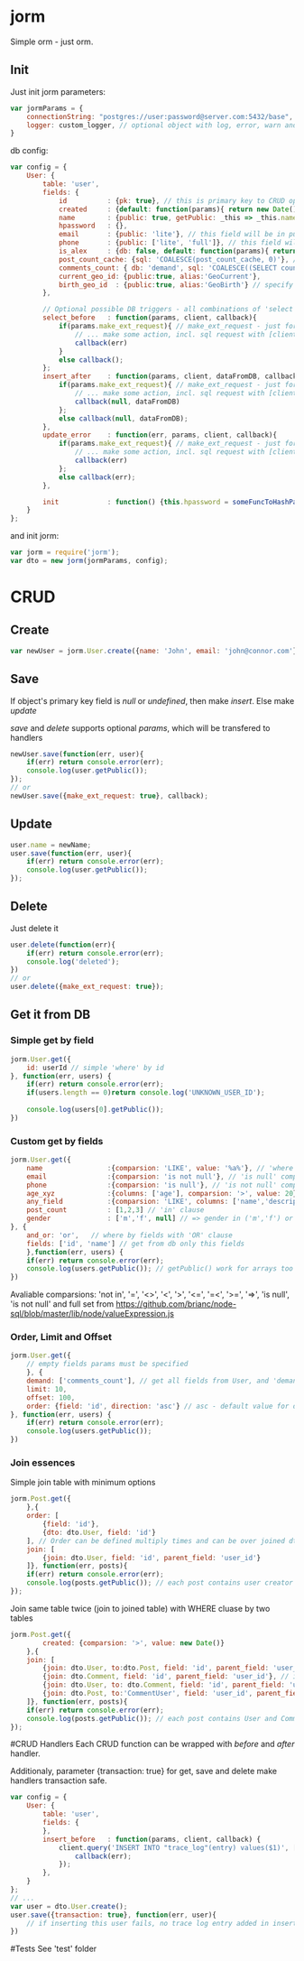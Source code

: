 jorm
====

Simple orm - just orm.

## Init

Just init jorm parameters:
```javascript
var jormParams = {
	connectionString: "postgres://user:password@server.com:5432/base", // required
	logger: custom_logger, // optional object with log, error, warn and info methods
}
```

db config:
```javascript
var config = {
	User: {
		table: 'user',
		fields: {
			id			: {pk: true}, // this is primary key to CRUD operations
			created		: {default: function(params){ return new Date() }}, // field allows auto init default values
			name		: {public: true, getPublic: _this => _this.name }, // this field will be in public object by .getPublic() method with any parameter, getPublic - function for field, which calling while getPublic method for essence executing
			hpassword	: {},
			email		: {public: 'lite'}, // this field will be in public object by .getPublic() and .getPublic('lite') method
			phone		: {public: ['lite', 'full']}, // this field will be in public object by .getPublic(), .getPublic('lite'), .getPublic('full') and .getPublic('lite','anyOther') methods
			is_alex		: {db: false, default: function(params){ return params.name == 'Alex' }}, // this field will be ignored in all db CRUD operations, but will be filled while user object created
			post_count_cache: {sql: 'COALESCE(post_count_cache, 0)'}, // custom sql part for select column post_count_cache
			comments_count: { db: 'demand', sql: 'COALESCE((SELECT count(*) FROM "comment" WHERE "comment"."user_id" = "user"."id"),0)' }, // this field including in query only by demand. All tables and columns must be with quotes (")
			current_geo_id: {public:true, alias:'GeoCurrent'},
			birth_geo_id  : {public:true, alias:'GeoBirth'} // specify alias to separete fields in get request with joined objects
		},

		// Optional possible DB triggers - all combinations of 'select', 'insert', 'update', 'delete' commands, and 'after', 'before', 'error' events
		select_before	: function(params, client, callback){
			if(params.make_ext_request){ // make_ext_request - just for example
				// ... make some action, incl. sql request with [client] ...
				callback(err)
			}
			else callback();
		};
		insert_after	: function(params, client, dataFromDB, callback){
			if(params.make_ext_request){ // make_ext_request - just for example
				// ... make some action, incl. sql request with [client] ...
				callback(null, dataFromDB)
			};
			else callback(null, dataFromDB); 
		},
		update_error	: function(err, params, client, callback){
			if(params.make_ext_request){ // make_ext_request - just for example
				// ... make some action, incl. sql request with [client] ...
				callback(err)
			};
			else callback(err); 
		},

		init 			: function() {this.hpassword = someFuncToHashPass(this.email, this.password)} // called after object created
	}
};
```

and init jorm:
```javascript
var jorm = require('jorm');
var dto = new jorm(jormParams, config);
```

# CRUD
## Create
```javascript
var newUser = jorm.User.create({name: 'John', email: 'john@connor.com'})
```

## Save

If object's primary key field is *null* or *undefined*, then make *insert*. Else make *update*

*save* and *delete* supports optional *params*, which will be transfered to handlers

```javascript
newUser.save(function(err, user){
	if(err) return console.error(err);
	console.log(user.getPublic());
});
// or
newUser.save({make_ext_request: true}, callback);
```

## Update

```javascript
user.name = newName;
user.save(function(err, user){
	if(err) return console.error(err);
	console.log(user.getPublic());
});
```

## Delete
Just delete it
```javascript
user.delete(function(err){
	if(err) return console.error(err);
	console.log('deleted');
})
// or
user.delete({make_ext_request: true});
```

## Get it from DB

### Simple get by field
```javascript
jorm.User.get({
	id: userId // simple 'where' by id
}, function(err, users) {
	if(err) return console.error(err);
	if(users.length == 0)return console.log('UNKNOWN_USER_ID');
	
	console.log(users[0].getPublic());
})
```


### Custom get by fields

```javascript
jorm.User.get({
	name 				:{comparsion: 'LIKE', value: '%a%'}, // 'where' by custom comparsion
	email 				:{comparsion: 'is not null'}, // 'is null' comparsion
	phone 				:{comparsion: 'is null'}, // 'is not null' comparsion
	age_xyz				:{columns: ['age'], comparsion: '>', value: 20},	// 'columns' fields override key,  ...
	any_field			:{comparsion: 'LIKE', columns: ['name','description'], value: '%b%', and_or: 'OR'} // LIKE over name+description with "OR" clause
	post_count			: [1,2,3] // 'in' clause
	gender				: ['m','f', null] // => gender in ('m','f') or gender is null
}, {
	and_or: 'or',	// where by fields with 'OR' clause
	fields: ['id', 'name'] // get from db only this fields
	},function(err, users) {
	if(err) return console.error(err);
	console.log(users.getPublic()); // getPublic() work for arrays too
})
```
Avaliable comparsions: 'not in', '=', '<>', '<', '>', '<=', '=<', '>=', '=>', 'is null', 'is not null' and full set from https://github.com/brianc/node-sql/blob/master/lib/node/valueExpression.js

### Order, Limit and Offset 

```javascript
jorm.User.get({
	// empty fields params must be specified
	}, {
	demand: ['comments_count'], // get all fields from User, and 'demand' fields
	limit: 10,
	offset: 100,
	order: {field: 'id', direction: 'asc'} // asc - default value for direction
}, function(err, users) {
	if(err) return console.error(err);
	console.log(users.getPublic());
})
```


### Join essences

Simple join table with minimum options
```javascript
jorm.Post.get({
	},{
	order: [
		{field: 'id'},
		{dto: dto.User, field: 'id'}
	], // Order can be defined multiply times and can be over joined dto too
	join: [
		{join: dto.User, field: 'id', parent_field: 'user_id'}
	]}, function(err, posts){
	if(err) return console.error(err);
	console.log(posts.getPublic()); // each post contains user creator
});
```

Join same table twice (join to joined table) with WHERE cluase by two tables
```javascript
jorm.Post.get({
		created: {comparsion: '>', value: new Date()}
	},{
	join: [
		{join: dto.User, to:dto.Post, field: 'id', parent_field: 'user_id', alias: 'Author'},
		{join: dto.Comment, field: 'id', parent_field: 'user_id'}, // if 'to' omitted, main essence implied (Post in this example)
		{join: dto.User, to: dto.Comment, field: 'id', parent_field: 'user_id', where: {created: {comparsion: '>', value: new Date()}}, alias: 'CommentUser'}, // join-to-join to first dto.Comment as parent
		{join: dto.Post, to:'CommentUser', field: 'user_id', parent_field: 'id',  }, // join to parent join with alias "CommentUser" (we can't use just "to:dto.User", because User already joined twice, and we need second one)
	]}, function(err, posts){
	if(err) return console.error(err);
	console.log(posts.getPublic()); // each post contains User and Comment fields, each Comment contains User itself
});
```

#CRUD Handlers
Each CRUD function can be wrapped with *before* and *after* handler.

Additionaly, parameter {transaction: true} for get, save and delete make handlers transaction safe.

```javascript
var config = {
	User: {
		table: 'user',
		fields: {
		},
		insert_before	: function(params, client, callback) { 
			client.query('INSERT INTO "trace_log"(entry) values($1)', ["this_log_for_test_transactions"], function(err) {
				callback(err);
			});
		},
	}
};
// ...
var user = dto.User.create();
user.save({transaction: true}, function(err, user){
	// if inserting this user fails, no trace log entry added in insert_before because of automatic rollback transaction in error handler
})
```


#Tests
See 'test' folder

